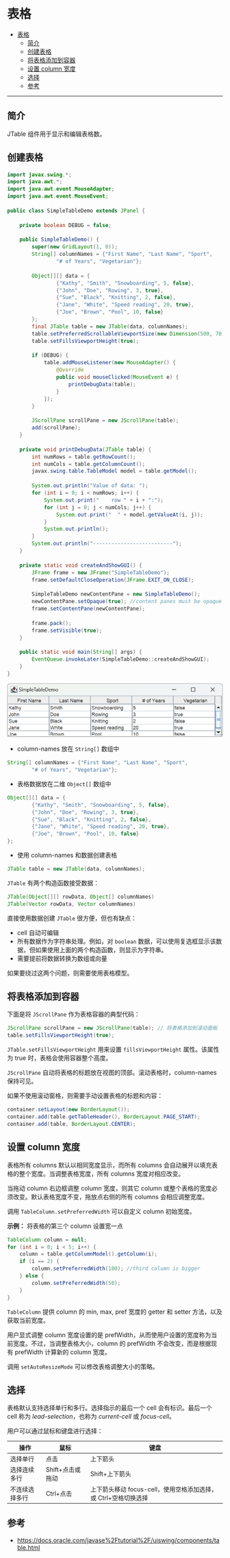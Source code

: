# 表格

- [表格](#表格)
  - [简介](#简介)
  - [创建表格](#创建表格)
  - [将表格添加到容器](#将表格添加到容器)
  - [设置 column 宽度](#设置-column-宽度)
  - [选择](#选择)
  - [参考](#参考)

***

## 简介

JTable 组件用于显示和编辑表格数。

## 创建表格

```java
import javax.swing.*;
import java.awt.*;
import java.awt.event.MouseAdapter;
import java.awt.event.MouseEvent;

public class SimpleTableDemo extends JPanel {

    private boolean DEBUG = false;

    public SimpleTableDemo() {
        super(new GridLayout(1, 0));
        String[] columnNames = {"First Name", "Last Name", "Sport",
                "# of Years", "Vegetarian"};

        Object[][] data = {
                {"Kathy", "Smith", "Snowboarding", 5, false},
                {"John", "Doe", "Rowing", 3, true},
                {"Sue", "Black", "Knitting", 2, false},
                {"Jane", "White", "Speed reading", 20, true},
                {"Joe", "Brown", "Pool", 10, false}
        };
        final JTable table = new JTable(data, columnNames);
        table.setPreferredScrollableViewportSize(new Dimension(500, 70));
        table.setFillsViewportHeight(true);

        if (DEBUG) {
            table.addMouseListener(new MouseAdapter() {
                @Override
                public void mouseClicked(MouseEvent e) {
                    printDebugData(table);
                }
            });
        }

        JScrollPane scrollPane = new JScrollPane(table);
        add(scrollPane);
    }

    private void printDebugData(JTable table) {
        int numRows = table.getRowCount();
        int numCols = table.getColumnCount();
        javax.swing.table.TableModel model = table.getModel();

        System.out.println("Value of data: ");
        for (int i = 0; i < numRows; i++) {
            System.out.print("    row " + i + ":");
            for (int j = 0; j < numCols; j++) {
                System.out.print("  " + model.getValueAt(i, j));
            }
            System.out.println();
        }
        System.out.println("--------------------------");
    }

    private static void createAndShowGUI() {
        JFrame frame = new JFrame("SimpleTableDemo");
        frame.setDefaultCloseOperation(JFrame.EXIT_ON_CLOSE);

        SimpleTableDemo newContentPane = new SimpleTableDemo();
        newContentPane.setOpaque(true); //content panes must be opaque
        frame.setContentPane(newContentPane);

        frame.pack();
        frame.setVisible(true);
    }

    public static void main(String[] args) {
        EventQueue.invokeLater(SimpleTableDemo::createAndShowGUI);
    }
}
```

![](images/2023-12-27-10-57-25.png)

- column-names 放在 `String[]` 数组中

```java
String[] columnNames = {"First Name", "Last Name", "Sport",
        "# of Years", "Vegetarian"};
```

- 表格数据放在二维 `Object[]` 数组中

```java
Object[][] data = {
        {"Kathy", "Smith", "Snowboarding", 5, false},
        {"John", "Doe", "Rowing", 3, true},
        {"Sue", "Black", "Knitting", 2, false},
        {"Jane", "White", "Speed reading", 20, true},
        {"Joe", "Brown", "Pool", 10, false}
};
```

- 使用 column-names 和数据创建表格

```java
JTable table = new JTable(data, columnNames);
```

`JTable` 有两个构造函数接受数据：

```java
JTable(Object[][] rowData, Object[] columnNames)
JTable(Vector rowData, Vector columnNames)
```

直接使用数据创建 `JTable` 很方便，但也有缺点：

- cell 自动可编辑
- 所有数据作为字符串处理。例如，对 `boolean` 数据，可以使用复选框显示该数据，但如果使用上面的两个构造函数，则显示为字符串。
- 需要提前将数据转换为数组或向量

如果要绕过这两个问题，则需要使用表格模型。

## 将表格添加到容器

下面是将 `JScrollPane` 作为表格容器的典型代码：

```java
JScrollPane scrollPane = new JScrollPane(table); // 将表格添加到滚动面板
table.setFillsViewportHeight(true);
```

`JTable.setFillsViewportHeight` 用来设置 `fillsViewportHeight` 属性。该属性为 true 时，表格会使用容器整个高度。

`JScrollPane` 自动将表格的标题放在视图的顶部。滚动表格时，column-names 保持可见。

如果不使用滚动窗格，则需要手动设置表格的标题和内容：

```java
container.setLayout(new BorderLayout());
container.add(table.getTableHeader(), BorderLayout.PAGE_START);
container.add(table, BorderLayout.CENTER);
```

## 设置 column 宽度

表格所有 columns 默认以相同宽度显示，而所有 columns 会自动展开以填充表格的整个宽度。当调整表格宽度，所有 columns 宽度对相应改变。

当拖动 column 右边框调整 column 宽度，则其它 column 或整个表格的宽度必须改变。默认表格宽度不变，拖放点右侧的所有 columns 会相应调整宽度。

调用 `TableColumn.setPreferredWidth` 可以自定义 column 初始宽度。

**示例：** 将表格的第三个 column 设置宽一点

```java
TableColumn column = null;
for (int i = 0; i < 5; i++) {
    column = table.getColumnModel().getColumn(i);
    if (i == 2) {
        column.setPreferredWidth(100); //third column is bigger
    } else {
        column.setPreferredWidth(50);
    }
}
```

`TableColumn` 提供 column 的 min, max, pref 宽度的 getter 和 setter 方法，以及获取当前宽度。

用户显式调整 column 宽度设置的是 prefWidth，从而使用户设置的宽度称为当前宽度。不过，当调整表格大小，column 的 prefWidth 不会改变，而是根据现有 prefWidth 计算新的 column 宽度。

调用 `setAutoResizeMode` 可以修改表格调整大小的策略。

## 选择

表格默认支持选择单行和多行。选择指示的最后一个 cell 会有标识。最后一个 cell 称为 *lead-selection*，也称为 *current-cell* 或 *focus-cell*。

用户可以通过鼠标和键盘进行选择：

|操作|鼠标|键盘|
|---|---|---|
|选择单行|点击|上下箭头|
|选择连续多行|Shift+点击或拖动|Shift+上下箭头|
|不连续选择多行|Ctrl+点击|上下箭头移动 focus-cell，使用空格添加选择，或 Ctrl+空格切换选择|



## 参考

- https://docs.oracle.com/javase%2Ftutorial%2F/uiswing/components/table.html